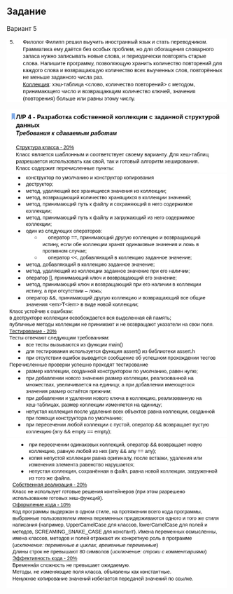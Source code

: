 ## Задание

Вариант 5

![](images/4.4.png)

![](images/4.1.png)
![](images/4.2.png)
![](images/4.3.png)
